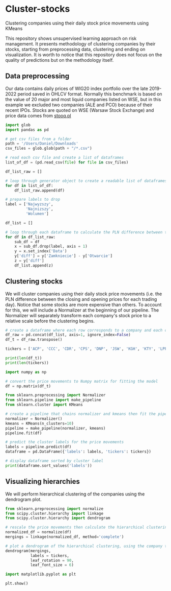 # Cluster-stocks
Clustering companies using their daily stock price movements using KMeans

This repository shows unsupervised learning approach on risk management. It presents methodology of clustering companies by their stocks, starting from preprocessing data, clustering and ending on visualization. It is worth to notice that this repository does not focus on the quality of predictions but on the methodology itself.

## Data preprocessing
Our data contains daily prices of WIG20 index portfolio over the late 2019-2022 period saved in OHLCV format. Normally this benchmark is based on the value of 20 major and most liquid companies listed on WSE, but in this example we excluded two companies (ALE and PCO) because of their recent IPOs. Stocks are quoted on WSE (Warsaw Stock Exchange) and price data comes from [stooq.pl](https://stooq.pl/)

```python
import glob
import pandas as pd

# get csv files from a folder
path = '/Users/Daniel/Downloads'
csv_files = glob.glob(path + "/*.csv")

# read each csv file and create a list of dataframes
list_of_df = (pd.read_csv(file) for file in csv_files)

df_list_raw = []

# loop through generator object to create a readable list of dataframes 
for df in list_of_df:
    df_list_raw.append(df)

# prepare labels to drop
label = ['Najwyzszy',
         'Najnizszy',
         'Wolumen']

df_list = []

# loop through each dataframe to calculate the PLN difference between the closing and opening prices for each trading day
for df in df_list_raw:
    sub_df = df
    x = sub_df.drop(label, axis = 1)
    y = x.set_index('Data')
    y['diff'] = y['Zamkniecie'] - y['Otwarcie']
    z = y['diff']
    df_list.append(z)
```
## Clustering stocks
We will cluster companies using their daily stock price movements (i.e. the PLN difference between the closing and opening prices for each trading day). Notice that some stocks are more expensive than others. To account for this, we will include a Normalizer at the beginning of our pipeline. The Normalizer will separately transform each company's stock price to a relative scale before the clustering begins.

```python
# create a dataframe where each row corresponds to a company and each column corresponds to a trading day
df_raw = pd.concat(df_list, axis=1, ignore_index=False)
df_t = df_raw.transpose()

tickers = ['ACP', 'CCC', 'CDR', 'CPS', 'DNP', 'JSW', 'KGH', 'KTY', 'LPP', 'MBK', 'OPL', 'PEO', 'PGE', 'PGN', 'PKN', 'PKO', 'PZU', 'SPL']

print(len(df_t))
print(len(tickers))

import numpy as np

# convert the price movements to Numpy matrix for fitting the model
df = np.matrix(df_t)

from sklearn.preprocessing import Normalizer
from sklearn.pipeline import make_pipeline
from sklearn.cluster import KMeans

# create a pipeline that chains normalizer and kmeans then fit the pipeline to the df array
normalizer = Normalizer()
kmeans = KMeans(n_clusters=10)
pipeline = make_pipeline(normalizer, kmeans)
pipeline.fit(df)

# predict the cluster labels for the price movements
labels = pipeline.predict(df)
dataframe = pd.DataFrame({'labels': labels, 'tickers': tickers})

# display dataframe sorted by cluster label
print(dataframe.sort_values('labels'))
```
## Visualizing hierarchies
We will perform hierarchical clustering of the companies using the dendrogram plot.

```python
from sklearn.preprocessing import normalize
from scipy.cluster.hierarchy import linkage
from scipy.cluster.hierarchy import dendrogram

# rescale the price movements then calculate the hierarchical clustering, using 'complete' linkage
normalized_df = normalize(df)
mergings = linkage(normalized_df, method='complete')

# plot a dendrogram of the hierarchical clustering, using the company tickers as the labels
dendrogram(mergings,
           labels = tickers,
           leaf_rotation = 90,
           leaf_font_size = 6)

import matplotlib.pyplot as plt

plt.show()
```
